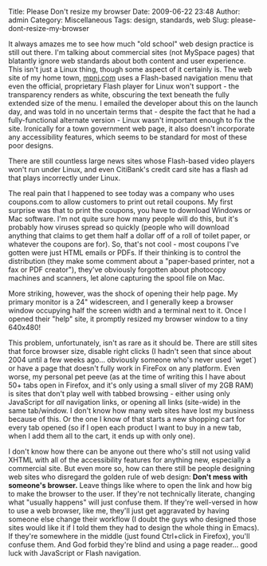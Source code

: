 Title: Please Don't resize my browser
Date: 2009-06-22 23:48
Author: admin
Category: Miscellaneous
Tags: design, standards, web
Slug: please-dont-resize-my-browser

It always amazes me to see how much "old school" web design practice is
still out there. I'm talking about commercial sites (not MySpace pages)
that blatantly ignore web standards about both content and user
experience. This isn't just a Linux thing, though some aspect of it
certainly is. The web site of my home town,
[mpnj.com](http://www.mpnj.com) uses a Flash-based navigation menu that
even the official, proprietary Flash player for Linux won't support -
the transparency renders as white, obscuring the text beneath the fully
extended size of the menu. I emailed the developer about this on the
launch day, and was told in no uncertain terms that - despite the fact
that he had a fully-functional alternate version - Linux wasn't
important enough to fix the site. Ironically for a town government web
page, it also doesn't incorporate any accessibility features, which
seems to be standard for most of these poor designs.

There are still countless large news sites whose Flash-based video
players won't run under Linux, and even CitiBank's credit card site has
a flash ad that plays incorrectly under Linux.

The real pain that I happened to see today was a company who uses
coupons.com to allow customers to print out retail coupons. My first
surprise was that to print the coupons, you have to download Windows or
Mac software. I'm not quite sure how many people will do this, but it's
probably how viruses spread so quickly (people who will download
anything that claims to get them half a dollar off of a roll of toilet
paper, or whatever the coupons are for). So, that's not cool - most
coupons I've gotten were just HTML emails or PDFs. If their thinking is
to control the distribution (they make some comment about a "paper-based
printer, not a fax or PDF creator"), they've obviously forgotten about
photocopy machines and scanners, let alone capturing the spool file on
Mac.

More striking, however, was the shock of opening their help page. My
primary monitor is a 24" widescreen, and I generally keep a browser
window occupying half the screen width and a terminal next to it. Once I
opened their "help" site, it promptly resized my browser window to a
tiny 640x480!

This problem, unfortunately, isn't as rare as it should be. There are
still sites that force browser size, disable right clicks (I hadn't seen
that since about 2004 until a few weeks ago... obviously someone who's
never used \`wget\`) or have a page that doesn't fully work in FireFox
on any platform. Even worse, my personal pet peeve (as at the time of
writing this I have about 50+ tabs open in Firefox, and it's only using
a small sliver of my 2GB RAM) is sites that don't play well with tabbed
browsing - either using only JavaScript for *all* navigation links, or
opening all links (site-wide) in the same tab/window. I don't know how
many web sites have lost my business because of this. Or the one I know
of that starts a new shopping cart for every tab opened (so if I open
each product I want to buy in a new tab, when I add them all to the
cart, it ends up with only one).

I don't know how there can be anyone out there who's still not using
valid XHTML with all of the accessibility features for anything new,
especially a commercial site. But even more so, how can there still be
people designing web sites who disregard the golden rule of web design:
**Don't mess with someone's browser.** Leave things like where to open
the link and how big to make the browser to the user. If they're not
technically literate, changing what "usually happens" will just confuse
them. If they're well-versed in how to use a web browser, like me,
they'll just get aggravated by having someone else change their workflow
(I doubt the guys who designed those sites would like it if I told them
they had to design the whole thing in Emacs). If they're somewhere in
the middle (just found Ctrl+click in Firefox), you'll confuse them. And
God forbid they're blind and using a page reader... good luck with
JavaScript or Flash navigation.
